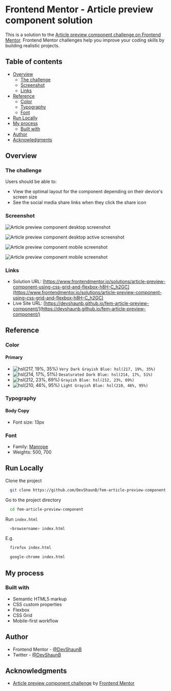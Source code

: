 # Frontend Mentor - Article preview component solution

This is a solution to the [Article preview component challenge on Frontend Mentor](https://www.frontendmentor.io/challenges/article-preview-component-dYBN_pYFT). Frontend Mentor challenges help you improve your coding skills by building realistic projects.

## Table of contents

- [Overview](#overview)
  - [The challenge](#the-challenge)
  - [Screenshot](#screenshot)
  - [Links](#links)
- [Reference](#reference)
  - [Color](#color)
  - [Typography](#typography)
  - [Font](#font)
- [Run Locally](#run-locally)
- [My process](#my-process)
  - [Built with](#built-with)
- [Author](#author)
- [Acknowledgments](#acknowledgments)

## Overview

### The challenge

Users should be able to:

- View the optimal layout for the component depending on their device's screen size
- See the social media share links when they click the share icon

### Screenshot

![Article preview component desktop screenshot](https://devshaunb.github.io/fem-article-preview-component/screenshots/desktop.png)

![Article preview component desktop active screenshot](https://devshaunb.github.io/fem-article-preview-component/screenshots/desktop-active.png)

![Article preview component mobile screenshot](https://devshaunb.github.io/fem-article-preview-component/screenshots/mobile.png)

![Article preview component mobile screenshot](https://devshaunb.github.io/fem-article-preview-component/screenshots/mobile-active.png)

### Links

- Solution URL: [https://www.frontendmentor.io/solutions/article-preview-component-using-css-grid-and-flexbox-h8H-C_h2GC](https://www.frontendmentor.io/solutions/article-preview-component-using-css-grid-and-flexbox-h8H-C_h2GC)
- Live Site URL: [https://devshaunb.github.io/fem-article-preview-component/](https://devshaunb.github.io/fem-article-preview-component/)

## Reference

### Color

#### Primary

- ![hsl(217, 19%, 35%)](https://via.placeholder.com/10/48556a?text=+) `Very Dark Grayish Blue: hsl(217, 19%, 35%)`
- ![hsl(214, 17%, 51%)](https://via.placeholder.com/10/6d7f97?text=+) `Desaturated Dark Blue: hsl(214, 17%, 51%)`
- ![hsl(212, 23%, 69%)](https://via.placeholder.com/10/9eafc2?text=+) `Grayish Blue: hsl(212, 23%, 69%)`
- ![hsl(210, 46%, 95%)](https://via.placeholder.com/10/ecf2f8?text=+) `Light Grayish Blue: hsl(210, 46%, 95%)`

### Typography

#### Body Copy

- Font size: 13px

### Font

- Family: [Manrope](https://fonts.google.com/specimen/Manrope)
- Weights: 500, 700

## Run Locally

Clone the project

```bash
  git clone https://github.com/DevShaunB/fem-article-preview-component.git
```

Go to the project directory

```bash
  cd fem-article-preview-component
```

Run `index.html`

```bash
  <browsername> index.html
```

E.g.

```bash
  firefox index.html
```

```bash
  google-chrome index.html
```

## My process

### Built with

- Semantic HTML5 markup
- CSS custom properties
- Flexbox
- CSS Grid
- Mobile-first workflow

## Author

- Frontend Mentor - [@DevShaunB](https://www.frontendmentor.io/profile/DevShaunB)
- Twitter - [@DevShaunB](https://www.twitter.com/DevShaunB)

## Acknowledgments

- [Article preview component challenge](https://www.frontendmentor.io/challenges/article-preview-component-dYBN_pYFT) by [Frontend Mentor](https://www.frontendmentor.io/)
